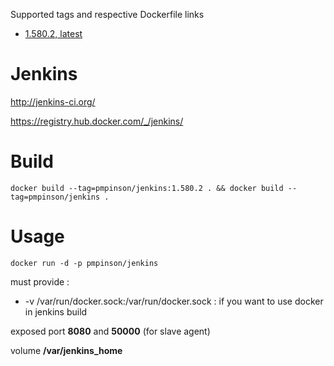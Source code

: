 Supported tags and respective Dockerfile links

* [1.580.2, latest](1.580.2/Dockerfile)


# Jenkins
http://jenkins-ci.org/

https://registry.hub.docker.com/_/jenkins/

# Build

`docker build --tag=pmpinson/jenkins:1.580.2 . && docker build --tag=pmpinson/jenkins .`

# Usage

`docker run -d -p pmpinson/jenkins`

must provide :
* -v /var/run/docker.sock:/var/run/docker.sock : if you want to use docker in jenkins build

exposed port **8080** and **50000** (for slave agent)

volume **/var/jenkins_home**
